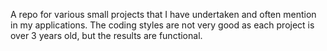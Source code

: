 A repo for various small projects that I have undertaken and often mention in my applications. The coding styles are not very good as each project is over 3 years old, but the results are functional.

